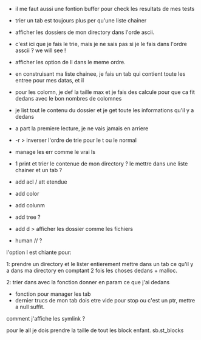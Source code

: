 - il me faut aussi une fontion buffer pour
  check les resultats de mes tests

- trier un tab est toujours plus per qu'une liste chainer

- afficher les dossiers de mon directory dans l'orde ascii.
- c'est ici que je fais le trie, mais je ne sais pas si je le 
  fais dans l'ordre asscii ? we will see ! 

- afficher les option de ll dans le meme ordre.

- en construisant ma liste chainee, 
  je fais un tab qui contient toute les entree pour 
  mes datas, et il
  
- pour les colomn, je def la taille max
  et je fais des calcule pour que ca fit dedans
  avec le bon nombres de colomnes
  
- je list tout le contenu du dossier et je 
  get toute les informations qu'il y a dedans
  
- a part la premiere lecture, je ne vais jamais en arriere

- -r > inverser l'ordre de trie pour le t ou le normal

- manage les err comme le vrai ls

- 1 print et trier le contenue de mon directory ?
  le mettre dans une liste chainer et un tab ?



- add acl / att etendue
- add color
- add colunm
- add tree ?
- add d > afficher les dossier comme les fichiers
- human // ?

l'option l est chiante pour:



1: prendre un directory et le lister entierement
   mettre dans un tab ce qu'il y a dans ma directory
   en comptant 2 fois les choses dedans + malloc.
   
2: trier dans avec la fonction donner en param ce que j'ai dedans
   - fonction pour manager les tab
   - dernier trucs de mon tab dois etre vide pour stop ou 
     c'est un ptr, mettre a null suffit. 

comment j'affiche les symlink ? 


pour le all je dois prendre la taille de tout les block enfant.
sb.st_blocks